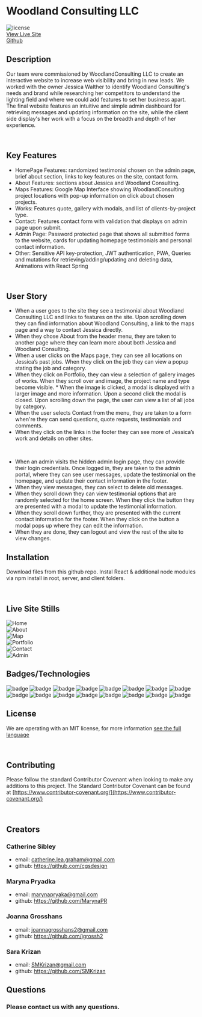 # Woodland Consulting LLC

![license](https://img.shields.io/badge/MIT-License-brightgreen)
<br>
 [View Live Site](https://woodland-consulting.herokuapp.com/)
<br>
 [Github](https://github.com/SMKrizan/WoodlandConsultingLLC)
</br>


## Description 

Our team were commissioned by WoodlandConsulting LLC to create an interactive website to increase web visibility and bring in new leads. We worked with the owner Jessica Walther to identify Woodland Consulting's needs and brand while researching her competitors to understand the lighting field and where we could add features to set her business apart. The final website features an intuitive and simple admin dashboard for retrieving messages and updating information on the site, while the client side display's her work with a focus on the breadth and depth of her experience. 

</br>

## Key Features
* HomePage Features: randomized testimonial chosen on the admin page, brief about section, links to key features on the site, contact form.
* About Features: sections about Jessica and Woodland Consulting.
* Maps Features: Google Map Interface showing WoodlandConsulting project locations with pop-up information on click about chosen projects.
* Works: Features quote, gallery with modals, and list of clients-by-project type.
* Contact: Features contact form with validation that displays on admin page upon submit.
* Admin Page: Password protected page that shows all submitted forms to the website, cards for updating homepage testimonials and personal contact information.  
* Other: 
Sensitive API key-protection,
JWT authentication,
PWA,
Queries and mutations for retrieving/adding/updating and deleting data,
Animations with React Spring

</br>

## User Story
* When a user goes to the site they see a testimonial about Woodland Consulting LLC and links to features on the site. Upon scrolling down they can find information about Woodland Consulting, a link to the maps page and a way to contact Jessica directly. 
* When they chose About from the header menu, they are taken to another page where they can learn more about both Jessica and Woodland Consulting. 
* When a user clicks on the Maps page, they can see all locations on Jessica’s past jobs. When they click on the job they can view a popup stating the job and category.    
* When they click on Portfolio, they can view a selection of gallery images of works. When they scroll over and image, the project name and type become visible. * When the image is clicked, a modal is displayed with a larger image and more information. Upon a second click the modal is closed. Upon scrolling down the page, the user can view a list of all jobs by category. 
* When the user selects Contact from the menu, they are taken to a form  when're they can send questions, quote requests, testimonials and comments.
* When they click on the links in the footer they can see more of Jessica’s work and details on other sites.  

</br>

* When an admin visits the hidden admin login page, they can provide their login credentials. Once logged in, they are taken to the admin portal, where they can see user messages, update the testimonial on the homepage, and update their contact information in the footer. 
* When they view messages, they can select to delete old messages. 
* When they scroll down they can view testimonial options that are randomly selected for the home screen. When they click the button they are presented with a modal to update the testimonial information.
* When they scroll down further, they are presented with the current contact information for the footer. When they click on the button a modal pops up where they can edit the information.
* When they are done, they can logout and view the rest of the site to view changes.   

## Installation
Download files from this github repo. Instal React & additional node modules via npm install in root, server, and client folders.

</br>

## Live Site Stills
![Home](./READMEimages/home.png)
</br>
![About](./READMEimages/about.png)
</br>
![Map](./READMEimages/map.png)
</br>
![Portfolio](./READMEimages/gallery.png)
</br>
![Contact](./READMEimages/contact.png)
</br>
![Admin](./READMEimages/admin.png)

## Badges/Technologies

![badge](https://img.shields.io/badge/MERN-Stack-orange)
![badge](https://img.shields.io/badge/Apollo-brightgreen)
![badge](https://img.shields.io/badge/GraphQL-brightgreen)
![badge](https://img.shields.io/badge/MongoDBAtlas-brightgreen)
![badge](https://img.shields.io/badge/ReactSpring-brightgreen)
![badge](https://img.shields.io/badge/GoogleMapsAPI-brightgreen)
![badge](https://img.shields.io/badge/ServiceWorkers-brightgreen)
![badge](https://img.shields.io/badge/JS-brightgreen)
![badge](https://img.shields.io/badge/CSS-brightgreen)
![badge](https://img.shields.io/badge/React-brightgreen)
![badge](https://img.shields.io/badge/NodeJS-brightgreen)
![badge](https://img.shields.io/badge/Express-brightgreen)
![badge](https://img.shields.io/badge/Heroku-brightgreen)
![badge](https://img.shields.io/badge/JWT-brightgreen)
![badge](https://img.shields.io/badge/ifEnv-brightgreen)
![badge](https://img.shields.io/badge/Workbox-brightgreen)

## License
We are operating with an MIT license, for more information [see the full language](https://choosealicense.com/licenses/mit)

</br>

## Contributing
  Please follow the standard Contributor Covenant when looking to make any additions to this project. The Standard Contributor Covenant can be found at [https://www.contributor-covenant.org/](https://www.contributor-covenant.org/)

</br>

## Creators

### Catherine Sibley
* email: catherine.lea.graham@gmail.com
* github: https://github.com/cgsdesign

### Maryna Pryadka
* email:  marynapryaka@gmail.com
* github: https://github.com/MarynaPR

### Joanna Grosshans
* email: joannagrosshans2@gmail.com
* github: https://github.com/jgrossh2

### Sara Krizan
* email: SMKrizan@gmail.com
* github: https://github.com/SMKrizan

## Questions
### Please contact us with any questions.